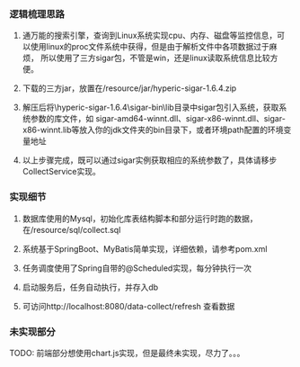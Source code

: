 ### 逻辑梳理思路
1. 通万能的搜索引擎，查询到Linux系统实现cpu、内存、磁盘等监控信息，可以使用linux的proc文件系统中获得，但是由于解析文件中各项数据过于麻烦，
    所以使用了三方sigar包，不管是win，还是linux读取系统信息比较方便。
    
2. 下载的三方jar，放置在/resource/jar/hyperic-sigar-1.6.4.zip

3. 解压后将\hyperic-sigar-1.6.4\sigar-bin\lib目录中sigar包引入系统，获取系统参数的库文件，如
    sigar-amd64-winnt.dll、sigar-x86-winnt.dll、sigar-x86-winnt.lib等放入你的jdk文件夹的bin目录下，或者环境path配置的环境变量地址
    
4. 以上步骤完成，既可以通过sigar实例获取相应的系统参数了，具体请移步CollectService实现。


### 实现细节
1. 数据库使用的Mysql，初始化库表结构脚本和部分运行时跑的数据，在/resource/sql/collect.sql

2. 系统基于SpringBoot、MyBatis简单实现，详细依赖，请参考pom.xml

3. 任务调度使用了Spring自带的@Scheduled实现，每分钟执行一次

4. 启动服务后，任务自动执行，并存入db

5. 可访问http://localhost:8080/data-collect/refresh 查看数据

### 未实现部分

TODO: 前端部分想使用chart.js实现，但是最终未实现，尽力了。。。










